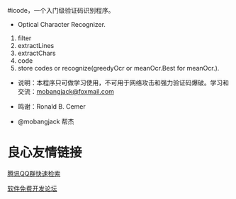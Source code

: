 
#icode，一个入门级验证码识别程序。

- Optical Character Recognizer.

1. filter
1. extractLines
1. extractChars
1. code
1. store codes or recognize(greedyOcr or meanOcr.Best for meanOcr.).

- 说明：本程序只可做学习使用，不可用于网络攻击和强力验证码爆破。学习和交流：mobangjack@foxmail.com

- 鸣谢：Ronald B. Cemer

- @mobangjack  帮杰



 # 良心友情链接

[腾讯QQ群快速检索](http://u.720life.cn/s/8cf73f7c)

[软件免费开发论坛](http://u.720life.cn/s/bbb01dc0)